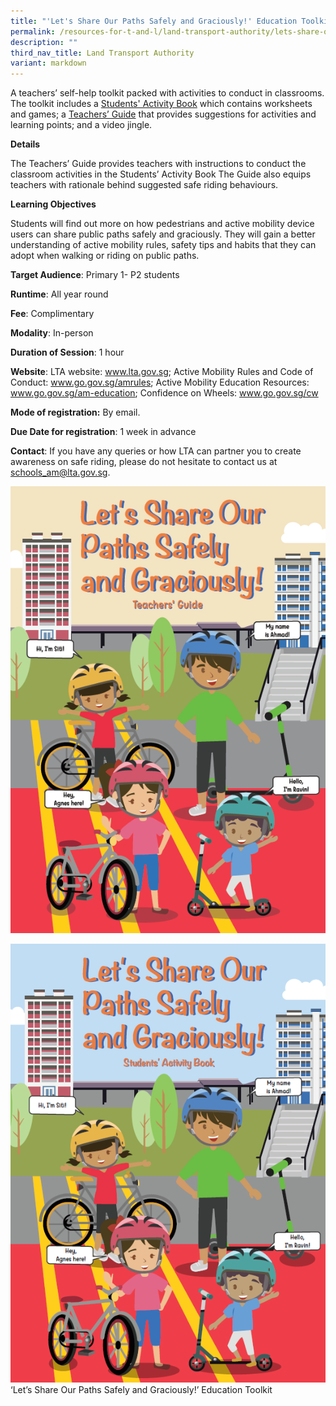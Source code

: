 ```yaml
---
title: "'Let's Share Our Paths Safely and Graciously!' Education Toolkit"
permalink: /resources-for-t-and-l/land-transport-authority/lets-share-our-paths/
description: ""
third_nav_title: Land Transport Authority
variant: markdown
---
```

A teachers’ self-help toolkit packed with activities to conduct in classrooms. The toolkit includes a [Students' Activity Book](https://go.gov.sg/studentactivitybook) which contains worksheets and games; a [Teachers’ Guide](https://go.gov.sg/amteachersguide) that provides suggestions for activities and learning points; and a video jingle.

**Details**

The Teachers’ Guide provides teachers with instructions to conduct the classroom activities in the Students’ Activity Book The Guide also equips teachers with rationale behind suggested safe riding behaviours.

**Learning Objectives**

Students will find out more on how pedestrians and active mobility device users can share public paths safely and graciously. They will gain a better understanding of active mobility rules, safety tips and habits that they can adopt when walking or riding on public paths.

**Target Audience**: Primary 1- P2 students

**Runtime**: All year round

**Fee**: Complimentary

**Modality**: In-person

**Duration of Session**: 1 hour

**Website**: LTA website: www.lta.gov.sg; Active Mobility Rules and Code of Conduct: www.go.gov.sg/amrules; Active Mobility Education Resources: www.go.gov.sg/am-education; Confidence on Wheels: www.go.gov.sg/cw

**Mode of registration:** By email.

**Due Date for registration**: 1 week in advance

**Contact**: If you have any queries or how LTA can partner you to create awareness on safe riding, please do not hesitate to contact us at schools_am@lta.gov.sg.

![](/images/Teacher_Guide.PNG)

![](/images/Student_Activity_Book.PNG)
‘Let’s Share Our Paths Safely and Graciously!’ Education Toolkit